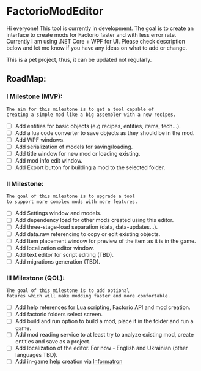 # FactorioModEditor
Hi everyone!
This tool is currently in development. The goal is to create an interface to create mods for Factorio faster and with less error rate.
Currently I am using .NET Core + WPF for UI. Please check description below and let me know if you have any ideas on what to add or change.

This is a pet project, thus, it can be updated not regularly.

## RoadMap:

### I Milestone (MVP):

	The aim for this milestone is to get a tool capable of 
	creating a simple mod like a big assembler with a new recipes.

- [ ] Add entities for basic objects (e.g recipes, entities, items, tech...).
- [ ] Add a lua code converter to save objects as they should be in the mod.
- [ ] Add WPF windows.
- [ ] Add serialization of models for saving/loading.
- [ ] Add title window for new mod or loading existing.
- [ ] Add mod info edit window.
- [ ] Add Export button for building a mod to the selected folder.

### II Milestone:

	The goal of this milestone is to upgrade a tool
	to support more complex mods with more features.

- [ ] Add Settings window and models.
- [ ] Add dependency load for other mods created using this editor.
- [ ] Add three-stage-load separation (data, data-updates...).
- [ ] Add data.raw referencing to copy or edit existing objects.
- [ ] Add Item placement window for preview of the item as it is in the game.
- [ ] Add localization editor window.
- [ ] Add text editor for script editing (TBD).
- [ ] Add migrations generation (TBD).

### III Milestone (QOL):
	
	The goal of this milestone is to add optional 
	fatures which will make modding faster and more comfortable.

- [ ] Add help references for Lua scripting, Factorio API and mod creation.
- [ ] Add factorio folders select screen.
- [ ] Add build and run option to build a mod, place it in the folder and run a game.
- [ ] Add mod reading service to at least try to analyze existing mod, create entities and save as a project.
- [ ] Add localization of the editor. For now - English and Ukrainian (other languages TBD).
- [ ] Add in-game help creation via [Informatron](https://mods.factorio.com/mod/informatron)
